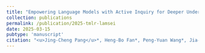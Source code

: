 ```yaml
---
title: "Empowering Language Models with Active Inquiry for Deeper Understanding"
collection: publications
permalink: /publication/2025-tmlr-lamsei
date: 2025-03-15
pubtype: 'manuscript'
citation: "<u>Jing-Cheng Pang</u>*, Heng-Bo Fan*, Peng-Yuan Wang*, Jia-Hao Xiao*, Nan Tang, Si-Hang Yang, Chengxing Jia, Ming-Kun Xie, Xiang Chen, Sheng-Jun Huang and Yang Yu. <i> Interactive Large Language Models for Reliable Answering under Incomplete Context. </i> Submitted to Transactions on Machine Learning Research (TMLR)."
---
```

